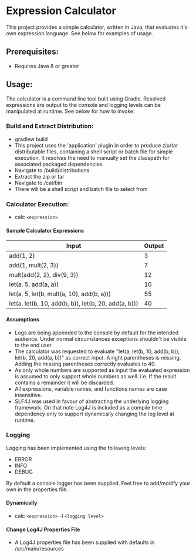 # Expression Calculator
This project provides a simple calculator, written in Java, that evaluates it's own expression language.  See below for examples of usage.

## Prerequisites:
* Requires Java 8 or greater

## Usage:
The calculator is a command line tool built using Gradle.  Resolved expressions are output to the console and logging levels can be manipulated at runtime.  See below for how to invoke:

### Build and Extract Distribution:
* gradlew build
* This project uses the 'application' plugin in order to produce zip/tar distributable files, containing a shell script or batch file for simple execution.  It resolves the need to manually set the classpath for associated packaged dependencies.
* Navigate to /build/distributions
* Extract the zip or tar
* Navigate to /cal<version>/bin
* There will be a shell script and batch file to select from

### Calculator Execution:
* calc `<expression>`

#### Sample Calculator Expressions
|Input|Output|
|-----|------|
|add(1, 2)|3|
|add(1, mult(2, 3))|7|
|mult(add(2, 2), div(9, 3))|12|
|let(a, 5, add(a, a))|10|
|let(a, 5, let(b, mult(a, 10), add(b, a)))|55|
|let(a, let(b, 10, add(b, b)), let(b, 20, add(a, b)))|40|

#### Assumptions
* Logs are being appended to the console by default for the intended audience.  Under normal circumstances exceptions shouldn't be visible to the end user.
* The calculator was requested to evaluate "let(a, let(b, 10, add(b, b)), let(b, 20, add(a, b))" as correct input.  A right parentheses is missing.  Adding the missing parentheses correctly evaluates to 40.
* As only whole numbers are supported as input the evaluated expression is assumed to only support whole numbers as well.  i.e. If the result contains a remainder it will be discarded.
* All expressions, variable names, and functions names are case insensitive.
* SLF4J was used in favour of abstracting the underlying logging framework. On that note Log4J is included as a compile time dependency only to support dynamically changing the log level at runtime.


### Logging
Logging has been implemented using the following levels:
* ERROR
* INFO
* DEBUG

By default a console logger has been supplied.  Feel free to add/modify your own in the properties file.

#### Dynamically
* calc `<expression>` -l `<logging level>`

#### Change Log4J Properties File
* A Log4J properties file has been supplied with defaults in /src/main/resources
